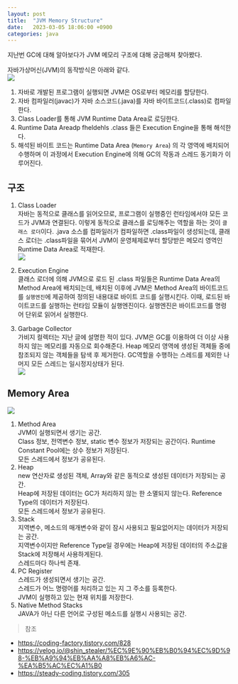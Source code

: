 ```yaml
---
layout: post
title:  "JVM Memory Structure"
date:   2023-03-05 18:06:00 +0900
categories: java
---
```


지난번 GC에 대해 알아보다가 JVM 메모리 구조에 대해 궁금해져 찾아봤다.

자바가상머신(JVM)의 동작방식은 아래와 같다.  
![](https://velog.velcdn.com/images/ghjeong/post/2114d90f-84f9-4e6d-975a-affba55215b3/image.png)
1. 자바로 개발된 프로그램이 실행되면 JVM은 OS로부터 메모리를 할당한다.
2. 자바 컴파일러(javac)가 자바 소스코드(.java)를 자바 바이트코드(.class)로 컴파일한다.
3. Class Loader를 통해 JVM Runtime Data Area로 로딩한다.
4. Runtime Data Areadp fheldehls .class 들은 Execution Engine을 통해 해석한다.
5. 해석된 바이트 코드는 Runtime Data Area (`Memory Area`) 의 각 영역에 배치되어 수행하며 이 과정에서 Execution Engine에 의해 GC의 작동과 스레드 동기화가 이루어진다.

## 구조
1. Class Loader  
   자바는 동적으로 클래스를 읽어오므로, 프로그램이 실행중인 런타임에서야 모든 코드가 JVM과 연결된다. 이렇게 동적으로 클래스를 로딩해주는 역할을 하는 것이 `클래스 로더`이다. .java 소스를 컴파일러가 컴파일하면 .class파일이 생성되는데, 클래스 로더는 .class파일을 묶어서 JVM이 운영체제로부터 할당받은 메모리 영역인 Runtime Data Area로 적재한다.  
   ![](https://velog.velcdn.com/images/ghjeong/post/fcef4c5a-114f-45d0-a8e4-1ede29b2f3d7/image.png)


2. Execution Engine  
   클래스 로더에 의해 JVM으로 로드 된 .class 파일들은 Runtime Data Area의 Method Area에 배치되는데, 배치된 이후에 JVM은 Method Area의 바이트코드를 `실행엔진`에 제공하여 정의된 내용대로 바이트 코드를 실행시킨다. 이때, 로드된 바이트코드를 실행하는 런타임 모듈이 실행엔진이다. 실행엔진은 바이트코드를 명령어 단위로 읽어서 실행한다.

3. Garbage Collector  
   가비지 컬렉터는 지난 글에 설명한 적이 있다. JVM은 GC를 이용하여 더 이상 사용하지 않는 메모리를 자동으로 회수해준다. Heap 메모리 영역에 생성된 객체들 중에 참조되지 않는 객체들을 탐색 후 제거한다. GC역할을 수행하는 스레드를 제외한 나머지 모든 스레드는 일시정지상태가 된다.  
![](https://velog.velcdn.com/images/ghjeong/post/3c63ff80-da1d-44e6-9c4e-82f4373b01e6/image.png)



## Memory Area
![](https://velog.velcdn.com/images/ghjeong/post/5883ad66-79a2-4270-850e-eb9e491f083a/image.png)

1. Method Area  
   JVM이 실행되면서 생기는 공간.  
   Class 정보, 전역변수 정보, static 변수 정보가 저장되는 공간이다. Runtime Constant Pool에는 상수 정보가 저장된다.  
   모든 스레드에서 정보가 공유된다.
2. Heap  
   new 연산자로 생성된 객체, Array와 같은 동적으로 생성된 데이터가 저장되는 공간.  
   Heap에 저장된 데이터는 GC가 처리하지 않는 한 소멸되지 않는다. Reference Type의 데이터가 저장된다.  
   모든 스레드에서 정보가 공유된다.
3. Stack  
   지역변수, 메소드의 매개변수와 같이 잠시 사용되고 필요없어지는 데이터가 저장되는 공간.  
   지역변수이지만 Reference Type일 경우에는 Heap에 저장된 데이터의 주소값을 Stack에 저장해서 사용하게된다.  
   스레드마다 하나씩 존재.
4. PC Register  
   스레드가 생성되면서 생기는 공간.  
   스레드가 어느 명령어를 처리하고 있는 지 그 주소를 등록한다.  
   JVM이 실행하고 있는 현재 위치를 저장한다.
5. Native Method Stacks  
   JAVA가 아닌 다른 언어로 구성된 메소드를 실행시 사용되는 공간.


> 참조
- https://coding-factory.tistory.com/828
- https://velog.io/@shin_stealer/%EC%9E%90%EB%B0%94%EC%9D%98-%EB%A9%94%EB%AA%A8%EB%A6%AC-%EA%B5%AC%EC%A1%B0
- https://steady-coding.tistory.com/305
